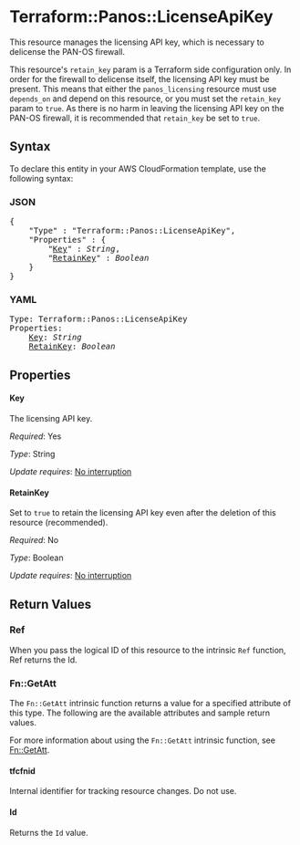 # Terraform::Panos::LicenseApiKey

This resource manages the licensing API key, which is necessary to delicense
the PAN-OS firewall.

This resource's `retain_key` param is a Terraform side configuration only.  In
order for the firewall to delicense itself, the licensing API key must be
present.  This means that either the `panos_licensing` resource must use
`depends_on` and depend on this resource, or you must set the `retain_key`
param to `true`.  As there is no harm in leaving the licensing API key on the
PAN-OS firewall, it is recommended that `retain_key` be set to `true`.

## Syntax

To declare this entity in your AWS CloudFormation template, use the following syntax:

### JSON

<pre>
{
    "Type" : "Terraform::Panos::LicenseApiKey",
    "Properties" : {
        "<a href="#key" title="Key">Key</a>" : <i>String</i>,
        "<a href="#retainkey" title="RetainKey">RetainKey</a>" : <i>Boolean</i>
    }
}
</pre>

### YAML

<pre>
Type: Terraform::Panos::LicenseApiKey
Properties:
    <a href="#key" title="Key">Key</a>: <i>String</i>
    <a href="#retainkey" title="RetainKey">RetainKey</a>: <i>Boolean</i>
</pre>

## Properties

#### Key

The licensing API key.

_Required_: Yes

_Type_: String

_Update requires_: [No interruption](https://docs.aws.amazon.com/AWSCloudFormation/latest/UserGuide/using-cfn-updating-stacks-update-behaviors.html#update-no-interrupt)

#### RetainKey

Set to `true` to retain the licensing API key
even after the deletion of this resource (recommended).

_Required_: No

_Type_: Boolean

_Update requires_: [No interruption](https://docs.aws.amazon.com/AWSCloudFormation/latest/UserGuide/using-cfn-updating-stacks-update-behaviors.html#update-no-interrupt)

## Return Values

### Ref

When you pass the logical ID of this resource to the intrinsic `Ref` function, Ref returns the Id.

### Fn::GetAtt

The `Fn::GetAtt` intrinsic function returns a value for a specified attribute of this type. The following are the available attributes and sample return values.

For more information about using the `Fn::GetAtt` intrinsic function, see [Fn::GetAtt](https://docs.aws.amazon.com/AWSCloudFormation/latest/UserGuide/intrinsic-function-reference-getatt.html).

#### tfcfnid

Internal identifier for tracking resource changes. Do not use.

#### Id

Returns the <code>Id</code> value.

